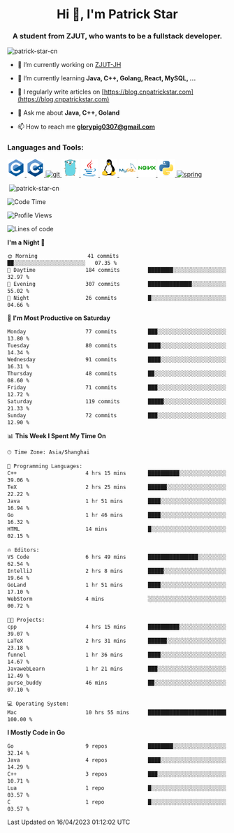 <h1 align="center">Hi 👋, I'm Patrick Star</h1>
<h3 align="center">A student from ZJUT, who wants to be a fullstack developer.</h3>

<p align="left"> <img src="https://komarev.com/ghpvc/?username=patrick-star-cn&label=Profile%20views&color=0e75b6&style=flat" alt="patrick-star-cn" /> </p>

- 🔭 I’m currently working on [ZJUT-JH](https://github.com/zjutjh)

- 🌱 I’m currently learning **Java, C++, Golang, React, MySQL, ...**

- 📝 I regularly write articles on [https://blog.cnpatrickstar.com](https://blog.cnpatrickstar.com)

- 💬 Ask me about **Java, C++, Goland**

- 📫 How to reach me **glorypig0307@gmail.com**


<h3 align="left">Languages and Tools:</h3>
<p align="left"> 
  <a href="https://www.cprogramming.com/" target="_blank" rel="noreferrer"> 
    <img src="https://raw.githubusercontent.com/devicons/devicon/master/icons/c/c-original.svg" alt="c" width="40" height="40"/> 
  </a> 
  <a href="https://www.w3schools.com/cpp/" target="_blank" rel="noreferrer"> 
    <img src="https://raw.githubusercontent.com/devicons/devicon/master/icons/cplusplus/cplusplus-original.svg" alt="cplusplus" width="40" height="40"/> 
  </a> 
  <a href="https://git-scm.com/" target="_blank" rel="noreferrer"> 
    <img src="https://www.vectorlogo.zone/logos/git-scm/git-scm-icon.svg" alt="git" width="40" height="40"/> 
  </a> 
  <a href="https://golang.org" target="_blank" rel="noreferrer"> 
    <img src="https://raw.githubusercontent.com/devicons/devicon/master/icons/go/go-original.svg" alt="go" width="40" height="40"/> 
  </a> 
  <a href="https://www.java.com" target="_blank" rel="noreferrer"> 
    <img src="https://raw.githubusercontent.com/devicons/devicon/master/icons/java/java-original.svg" alt="java" width="40" height="40"/> 
  </a> 
  <a href="https://www.linux.org/" target="_blank" rel="noreferrer"> 
    <img src="https://raw.githubusercontent.com/devicons/devicon/master/icons/linux/linux-original.svg" alt="linux" width="40" height="40"/> 
  </a> 
  <a href="https://www.mysql.com/" target="_blank" rel="noreferrer"> 
    <img src="https://raw.githubusercontent.com/devicons/devicon/master/icons/mysql/mysql-original-wordmark.svg" alt="mysql" width="40" height="40"/> 
  </a> 
  <a href="https://www.nginx.com" target="_blank" rel="noreferrer"> 
    <img src="https://raw.githubusercontent.com/devicons/devicon/master/icons/nginx/nginx-original.svg" alt="nginx" width="40" height="40"/> 
  </a> 
  <a href="https://www.python.org" target="_blank" rel="noreferrer"> 
    <img src="https://raw.githubusercontent.com/devicons/devicon/master/icons/python/python-original.svg" alt="python" width="40" height="40"/> 
  </a> 
  <a href="https://spring.io/" target="_blank" rel="noreferrer"> 
    <img src="https://www.vectorlogo.zone/logos/springio/springio-icon.svg" alt="spring" width="40" height="40"/> 
  </a>
</p>

<p>&nbsp;<img align="center" src="https://github-readme-stats.vercel.app/api?username=patrick-star-cn&show_icons=true&locale=en" alt="patrick-star-cn" /></p>

<!--START_SECTION:waka-->
![Code Time](http://img.shields.io/badge/Code%20Time-189%20hrs%203%20mins-blue)

![Profile Views](http://img.shields.io/badge/Profile%20Views-1-blue)

![Lines of code](https://img.shields.io/badge/From%20Hello%20World%20I%27ve%20Written-5.8%20million%20lines%20of%20code-blue)

**I'm a Night 🦉** 

```text
🌞 Morning                41 commits          ██░░░░░░░░░░░░░░░░░░░░░░░   07.35 % 
🌆 Daytime                184 commits         ████████░░░░░░░░░░░░░░░░░   32.97 % 
🌃 Evening                307 commits         ██████████████░░░░░░░░░░░   55.02 % 
🌙 Night                  26 commits          █░░░░░░░░░░░░░░░░░░░░░░░░   04.66 % 
```
📅 **I'm Most Productive on Saturday** 

```text
Monday                   77 commits          ███░░░░░░░░░░░░░░░░░░░░░░   13.80 % 
Tuesday                  80 commits          ████░░░░░░░░░░░░░░░░░░░░░   14.34 % 
Wednesday                91 commits          ████░░░░░░░░░░░░░░░░░░░░░   16.31 % 
Thursday                 48 commits          ██░░░░░░░░░░░░░░░░░░░░░░░   08.60 % 
Friday                   71 commits          ███░░░░░░░░░░░░░░░░░░░░░░   12.72 % 
Saturday                 119 commits         █████░░░░░░░░░░░░░░░░░░░░   21.33 % 
Sunday                   72 commits          ███░░░░░░░░░░░░░░░░░░░░░░   12.90 % 
```


📊 **This Week I Spent My Time On** 

```text
🕑︎ Time Zone: Asia/Shanghai

💬 Programming Languages: 
C++                      4 hrs 15 mins       ██████████░░░░░░░░░░░░░░░   39.06 % 
TeX                      2 hrs 25 mins       ██████░░░░░░░░░░░░░░░░░░░   22.22 % 
Java                     1 hr 51 mins        ████░░░░░░░░░░░░░░░░░░░░░   16.94 % 
Go                       1 hr 46 mins        ████░░░░░░░░░░░░░░░░░░░░░   16.32 % 
HTML                     14 mins             █░░░░░░░░░░░░░░░░░░░░░░░░   02.15 % 

🔥 Editors: 
VS Code                  6 hrs 49 mins       ████████████████░░░░░░░░░   62.54 % 
IntelliJ                 2 hrs 8 mins        █████░░░░░░░░░░░░░░░░░░░░   19.64 % 
GoLand                   1 hr 51 mins        ████░░░░░░░░░░░░░░░░░░░░░   17.10 % 
WebStorm                 4 mins              ░░░░░░░░░░░░░░░░░░░░░░░░░   00.72 % 

🐱‍💻 Projects: 
cpp                      4 hrs 15 mins       ██████████░░░░░░░░░░░░░░░   39.07 % 
LaTeX                    2 hrs 31 mins       ██████░░░░░░░░░░░░░░░░░░░   23.18 % 
funnel                   1 hr 36 mins        ████░░░░░░░░░░░░░░░░░░░░░   14.67 % 
JavawebLearn             1 hr 21 mins        ███░░░░░░░░░░░░░░░░░░░░░░   12.49 % 
purse_buddy              46 mins             ██░░░░░░░░░░░░░░░░░░░░░░░   07.10 % 

💻 Operating System: 
Mac                      10 hrs 55 mins      █████████████████████████   100.00 % 
```

**I Mostly Code in Go** 

```text
Go                       9 repos             ████████░░░░░░░░░░░░░░░░░   32.14 % 
Java                     4 repos             ████░░░░░░░░░░░░░░░░░░░░░   14.29 % 
C++                      3 repos             ███░░░░░░░░░░░░░░░░░░░░░░   10.71 % 
Lua                      1 repo              █░░░░░░░░░░░░░░░░░░░░░░░░   03.57 % 
C                        1 repo              █░░░░░░░░░░░░░░░░░░░░░░░░   03.57 % 
```




 Last Updated on 16/04/2023 01:12:02 UTC
<!--END_SECTION:waka-->
